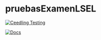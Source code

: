 # pruebasExamenLSEL
[![Ceedling Testing](https://github.com/sbeltranp/pruebasExamenLSEL/actions/workflows/ceedling-tests.yml/badge.svg)](https://github.com/sbeltranp/pruebasExamenLSEL/actions/workflows/ceedling-tests.yml)


[![Docs](https://github.com/sbeltranp/pruebasExamenLSEL/actions/workflows/docs.yaml/badge.svg)](https://github.com/sbeltranp/pruebasExamenLSEL/actions/workflows/docs.yaml)